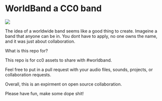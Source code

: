 # WorldBand a CC0 band

![](https://hackmd.io/_uploads/r17j_4UWn.jpg)


The idea of a worldwide band seems like a good thing to create. Imageine a band that anyone can be in. You dont have to apply, no one owns the name, and it was just about collaboration. 

What is this repo for?

This repo is for cc0 assets to share with #worldband. 

Feel free to put in a pull request with your audio files, sounds, projects, or collaboration requests. 

Overall, this is an expirment on open source collaboration. 

Please have fun, make some dope shit!
